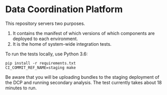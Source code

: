 # Data Coordination Platform

This repository servers two purposes.

1. It contains the manifest of which versions of which components
   are deployed to each environment.
2. It is the home of system-wide integration tests.

To run the tests locally, use Python 3.6:

    pip install -r requirements.txt
    CI_COMMIT_REF_NAME=staging make

Be aware that you will be uploading bundles to the staging deployment of the DCP and running secondary analysis.
The test currently takes about 18 minutes to run.
